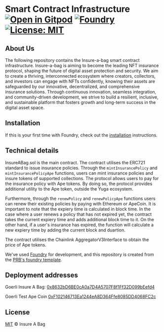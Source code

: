 # Smart Contract Infrastructure [![Open in Gitpod][gitpod-badge]][gitpod] [![Foundry][foundry-badge]][foundry] [![License: MIT][license-badge]][license]

[gitpod]: https://gitpod.io/#https://github.com/Insure-a-Bag/Smart-Contract-
[gitpod-badge]: https://img.shields.io/badge/Gitpod-Open%20in%20Gitpod-FFB45B?logo=gitpod
[foundry]: https://getfoundry.sh/
[foundry-badge]: https://img.shields.io/badge/Built%20with-Foundry-FFDB1C.svg
[license]: https://opensource.org/licenses/MIT
[license-badge]: https://img.shields.io/badge/License-MIT-blue.svg

## About Us

The following repository contains the Insure-a-bag smart contract infrastructure. Insure-a-bag is aiming to become the leading NFT insurance protocol, shaping the future of digital asset protection and security. We aim to create a thriving, interconnected ecosystem where creators, collectors, and investors can engage with NFTs confidently, knowing their assets are safeguarded by our innovative, decentralized, and comprehensive insurance solutions. Through continuous innovation, seamless integration, and community-driven development, we strive to build a resilient, inclusive, and sustainable platform that fosters growth and long-term success in the digital asset space.

## Installation

If this is your first time with Foundry, check out the
[installation](https://github.com/foundry-rs/foundry#installation) instructions.

## Technical details

InsureABag.sol is the main contract. The contract utilises the ERC721 standard to issue insurance policies. Through the `mintInsurancePolicy` and `mintInsurancePolicyApe` functions, users can mint insurance policies and insure tokens of supported collections. The protocol allows users to pay for the insurance policy with Ape tokens. By doing so, the protocol provides additional utility to the Ape token, outside the Yuga ecosystem.

Furthermore, through the `renewPolicy` and `renewPolicyApe` functions users can renew their existing policies by paying with Ethereum or ApeCoin. It is important to note that the expiery time is calculated in block time. In the case where a user renews a policy that has not expired yet, the contract takes the current expiery time and adds additional block time to it. On the other hand, if a user's insurance has expired, the function will calculate a new expiery time by adding the current block and duartion.

The contract utilises the Chainlink AggregatorV3Interface to obtain the price of Ape tokens. 

We've used [Foundry](https://book.getfoundry.sh/) for development, and this repository is created from the [PRB's foundry template](https://github.com/PaulRBerg/foundry-template).

## Deployment addresses

Goerli Insure A Bag: [0x8632bD6BE0cA0a7D4A5707F8f1Ff32D099bEefd4](https://goerli.etherscan.io/address/0x8632bD6BE0cA0a7D4A5707F8f1Ff32D099bEefd4)

Goerli Test Ape Coin [0xF102146713Ea1244eA8D364Ffe8085DD4068FC2c](https://goerli.etherscan.io/address/0xF102146713Ea1244eA8D364Ffe8085DD4068FC2c)

## License

[MIT](./LICENSE.md) © Insure A Bag



